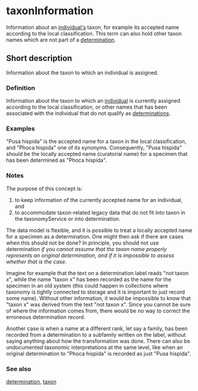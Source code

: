 # taxonInformation

Information about an [individual's](__DOCLINK__individual/) taxon, for example its accepted name according to the local classification. This term can also hold other taxon names which are not part of a [determination](__DOCLINK__determination/).


## Short description

Information about the taxon to which an individual is assigned.


### Definition

Information about the taxon to which an [individual](__DOCLINK__individual/) is currently assigned according to the local classification, or other names that has been associated with the individual that do not qualify as [determinations](__DOCLINK__determination/).


### Examples

"Pusa hispida" is the accepted name for a taxon in the local classification, and "Phoca hispida" one of its synonyms. Consequently, "Pusa hispida" should be the locally accepted name (curatorial name) for a specimen that has been determined as "Phoca hispida".


### Notes

The purpose of this concept is:

1. to keep information of the currently accepted name for an individual, and
2. to accommodate taxon-related legacy data that do not fit into taxon in the taxonomyService or into determination.

The data model is flexible, and it is possible to treat a locally accepted name for a specimen as a determination. One might then ask if there are cases when this should not be done? In principle, you should not use determination *if you cannot assume that the taxon name properly represents an original determination, and if it is impossible to assess whether that is the case*.

Imagine for example that the text on a determination label reads "not taxon x", while the name "taxon x" has been recorded as the name for the specimen in an old system (this could happen in collections where taxonomy is tightly connected to storage and it is important to just record some name). Without other information, it would be impossible to know that "taxon x" was derived from the text "not taxon x". Since you cannot be sure of where the information comes from, there would be no way to correct the erroneous determination record.

Another case is when a name at a different rank, let say a family, has been recorded from a determination to a subfamily written on the label, without saying anything about how the transformation was done. There can also be undocumented taxonomic interpretations at the same level, like when an original determination to "Phoca hispida" is recorded as just "Pusa hispida".


### See also

[determination](__DOCLINK__determination/), [taxon](__DOCLINK__taxon/)
